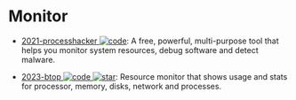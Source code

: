 # Monitor

- [2021-processhacker ![code](https://ng-tech.icu/assets/code.svg)](https://github.com/processhacker/processhacker): A free, powerful, multi-purpose tool that helps you monitor system resources, debug software and detect malware.

- [2023-btop ![code](https://ng-tech.icu/assets/code.svg) ![star](https://img.shields.io/github/stars/aristocratos/btop)](https://github.com/aristocratos/btop): Resource monitor that shows usage and stats for processor, memory, disks, network and processes.
